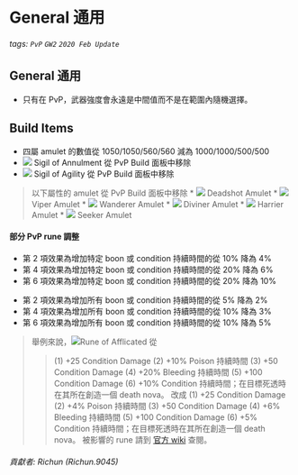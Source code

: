 # General 通用

###### tags: `PvP` `GW2` `2020 Feb Update`

## General 通用
* 只有在 PvP，武器強度會永遠是中間值而不是在範圍內隨機選擇。

## Build Items
* 四屬 amulet 的數值從 1050/1050/560/560 減為 1000/1000/500/500
* ![][sigil of annulment] Sigil of Annulment 從 PvP Build 面板中移除
* ![][sigil of agility] Sigil of Agility 從 PvP Build 面板中移除
> 以下屬性的 amulet 從 PvP Build 面板中移除
    * ![][deadshot amulet] Deadshot Amulet
    * ![][viper amulet] Viper Amulet
    * ![][wanderer amulet] Wanderer Amulet
    * ![][diviner amulet] Diviner Amulet
    * ![][harrier amulet] Harrier Amulet
    * ![][seeker amulet] Seeker Amulet

#### 部分 PvP rune 調整
  - 第 2 項效果為增加特定 boon 或 condition 持續時間的從 10% 降為 4%
  - 第 4 項效果為增加特定 boon 或 condition 持續時間的從 20% 降為 6%
  - 第 6 項效果為增加特定 boon 或 condition 持續時間的從 20% 降為 10%
  
  + 第 2 項效果為增加所有 boon 或 condition 持續時間的從 5% 降為 2%
  + 第 4 項效果為增加所有 boon 或 condition 持續時間的從 10% 降為 3%
  + 第 6 項效果為增加所有 boon 或 condition 持續時間的從 10% 降為 5%

> 舉例來說，![][rune of afflicated]Rune of Afflicated 從
> > (1) +25 Condition Damage
> > (2) +10% Poison 持續時間
> > (3) +50 Condition Damage
> > (4) +20% Bleeding 持續時間
> > (5) +100 Condition Damage
> > (6) +10% Condition 持續時間；在目標死透時在其所在創造一個 death nova。
> 改成
> > (1) +25 Condition Damage
> > (2) +4% Poison 持續時間
> > (3) +50 Condition Damage
> > (4) +6% Bleeding 持續時間
> > (5) +100 Condition Damage
> > (6) +5% Condition 持續時間；在目標死透時在其所在創造一個 death nova。
> 被影響的 rune 請到 [官方 wiki](https://wiki.guildwars2.com/wiki/Upcoming_changes_and_features/Game_updates/2020-02/PvP#Build_Items) 查閱。

###### 貢獻者: Richun (Richun.9045)

[sigil of annulment]: https://wiki.guildwars2.com/images/thumb/c/c6/Sigil_of_Annulment_%28PvP%29.png/20px-Sigil_of_Annulment_%28PvP%29.png
[sigil of agility]: https://wiki.guildwars2.com/images/thumb/3/3a/Superior_Sigil_of_Agility.png/20px-Superior_Sigil_of_Agility.png
[deadshot amulet]: https://wiki.guildwars2.com/images/thumb/2/25/Deadshot_Amulet.png/20px-Deadshot_Amulet.png
[viper amulet]: https://wiki.guildwars2.com/images/thumb/3/3a/Viper_Amulet.png/20px-Viper_Amulet.png
[wanderer amulet]: https://wiki.guildwars2.com/images/thumb/3/32/Amulet_of_the_Dead.png/20px-Amulet_of_the_Dead.png
[diviner amulet]: https://wiki.guildwars2.com/images/thumb/a/a2/Diviner_Amulet.png/20px-Diviner_Amulet.png
[harrier amulet]: https://wiki.guildwars2.com/images/thumb/e/ec/Harrier_Amulet.png/20px-Harrier_Amulet.png
[seeker amulet]: https://wiki.guildwars2.com/images/thumb/0/0c/Seeker_Amulet.png/20px-Seeker_Amulet.png
[rune of afflicated]: https://wiki.guildwars2.com/images/thumb/7/7c/Superior_Rune_of_the_Afflicted.png/20px-Superior_Rune_of_the_Afflicted.png
